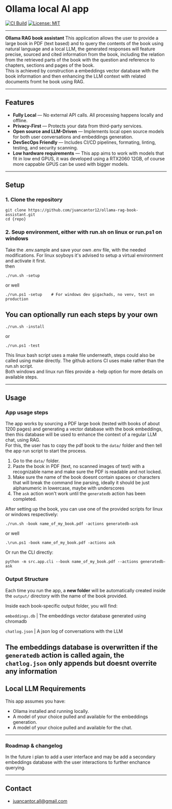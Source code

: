 # Ollama local AI app

[![CI Build](https://github.com/juancantor12/ollama-rag-book-assistant/actions/workflows/ci.yml/badge.svg?branch=master)](https://github.com/juancantor12/ollama-rag-book-assistant/actions)
[![License: MIT](https://img.shields.io/badge/License-MIT-yellow.svg)](https://opensource.org/licenses/MIT)

---

**Ollama RAG book assistant** This application allows the user to provide a large book in PDF (text based) and to query the contents of the book using natural language and a local LLM, the generated responses will feature precise, sourced and cited information from the book, including the relation from the retrieved parts of the book with the question and reference to chapters, sections and pages of the book.  
This is achieved by construction a embeddings vector database with the book information and then enhancing the LLM context with related documents fromt he book using RAG.

---

## Features

- **Fully Local** — No external API calls. All processing happens locally and offline.
- **Privacy-First** — Protects your data from third-party services.
- **Open source and LLM-Driven** — Implements local open source models for both user conversations and embeddings generation.
- **DevSecOps Friendly** — Includes CI/CD pipelines, formating, linting, testing, and security scanning.
- **Low hardware requirements** — This app aims to work with models that fit in low end GPUS, it was developed using a RTX2060 12GB, of course more cappable GPUS can be used with bigger models.

---


## Setup

### 1. Clone the repository

```
git clone https://github.com/juancantor12/ollama-rag-book-assistant.git
cd {repo}
```
### 2. Seup environment, either with run.sh on linux or run.ps1 on windows  
Take the .env.sample and save your own .env file, with the needed modifications.
For linux soyboys it's advised to setup a virtual environment and activate it first.  
then  

```
./run.sh -setup
```
or well
```
./run.ps1 -setup	# For windows dev gigachads, no venv, test on production
```

## You can optionally run each steps by your own

```
./run.sh -install
```
or
```
./run.ps1 -test
```

This linux bash script uses a make file underneath, steps could also be called using make directly. The github actions CI uses make rather than the run.sh script.  
Both windows and linux run files provide a -help option for more details on available steps.

---

## Usage

### App usage steps

The app works by sourcing a PDF large book (tested with books of about 1200 pages) and generating a vector database with the book embeddings, then this database will be used to enhance the context of a regular LLM chat, using RAG.  
For this, the user has to copy the pdf book to the `data/` folder and then tell the app run script to start the process.

1. Go to the `data/` folder.
2. Paste the book in PDF (text, no scanned images of text) with a recognizable name and make sure the PDF is readable and not locked.
3. Make sure the name of the book doesnt contain spaces or characters that will break the command line parsing, ideally it should be just alphanumeric in lowercase, maybe with underscores
4. The `ask` action won't work until the `generatedb` action has been completed.

After setting up the book, you can use one of the provided scripts for linux or windows respectively:

```
./run.sh -book name_of_my_book.pdf -actions generatedb-ask
```
or well 
```
.\run.ps1 -book name_of_my_book.pdf -actions ask
```

Or run the CLI directly:
```
python -m src.app.cli --book name_of_my_book.pdf --actions generatedb-ask
```

### Output Structure

Each time you run the app, a **new folder** will be automatically created inside the `output/` directory with the name of the book provided.

Inside each book-specific output folder, you will find:

`embeddings.db` | The embeddings vector database generated using chromadb  

`chatlog.json` | A json log of conversations with the LLM  


The embeddings database is overwritten if the `generatedb` action is called again, the `chatlog.json` only appends but doesnt overrite any information
---

## Local LLM Requirements

This app assumes you have:

- Ollama installed and running locally.
- A model of your choice pulled and available for the embeddings generation.
- A model of your choice pulled and available for the chat.

---

### Roadmap & changelog

In the future i plan to add a user interface and may be add a secondary embeddings database with the user interactions to further enchance querying.

---

## Contact

- juancantor.all@gmail.com
